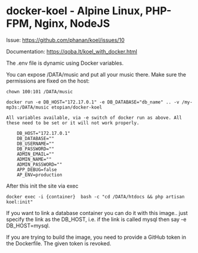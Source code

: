 # docker-koel - Alpine Linux, PHP-FPM, Nginx, NodeJS

Issue: https://github.com/phanan/koel/issues/10

Documentation: https://qoba.lt/koel_with_docker.html

The .env file is dynamic using Docker variables.

You can expose /DATA/music and put all your music there. Make sure the permissions are fixed on the host:

`chown 100:101 /DATA/music`

```
docker run -e DB_HOST="172.17.0.1" -e DB_DATABASE="db_name" .. -v /my-mp3s:/DATA/music etopian/docker-koel 

All variables available, via -e switch of docker run as above. All these need to be set or it will not work properly.

    DB_HOST="172.17.0.1"
    DB_DATABASE=""
    DB_USERNAME=""
    DB_PASSWORD=""
    ADMIN_EMAIL=""
    ADMIN_NAME=""
    ADMIN_PASSWORD=""
    APP_DEBUG=false
    AP_ENV=production
```

After this init the site via exec

```
docker exec -i {container}  bash -c "cd /DATA/htdocs && php artisan koel:init"
```

If you want to link a database container you can do it with this image.. just specify the link as the DB_HOST, i.e. if the link is called mysql then say -e DB_HOST=mysql.

If you are trying to build the image, you need to provide a GitHub token in the Dockerfile. The given token is revoked.

